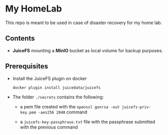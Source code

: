 # My HomeLab

This repo is meant to be used in case of disaster recovery for my home lab.

## Contents

* **JuiceFS** mounting a **MinIO** bucket as local volume for backup purposes.

## Prerequisites

* Install the JuiceFS plugin on docker

    ```console
    docker plugin install juicedata/juicefs
    ```
* The folder `./secrets` contains the following:

    * a pem file created with the `openssl genrsa -out juicefs-priv-key.pem -aes256
 2048` command

    * a `juicefs-key-passphrase.txt` file with the passphrase submitted with the previous command

